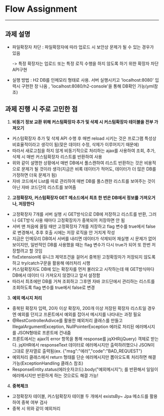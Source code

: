 # Flow Assignment
<hr>

## 과제 설명
- 파일확장자 차단 : 파일확장자에 따라 업로드 시 보안상 문제가 될 수 있는 경우가 있음

    -> 특정 확장자는 업로드 또는 특정 로직 수행을 하지 않도록 하기 위한 확장자 차단 API구현


- 실행 방법 : H2 DB를 인메모리 형태로 사용. 서버 실행시키고 'localhost:8080' 입력시 구현한 창 나옴 , 'localhost:8080/h2-console'을 통해 DB확인 가능(yml참조)


## 과제 진행 시 주로 고민한 점

1. **비동기 정보 교환 위해 커스텀확장자 추가 및 삭제 시 커스텀확장자 테이블을 전부 가져오기**
  - 커스텀확장자 추가 및 삭제 API 수행 후 매번 reload 시키는 것은 프로그램 특성상 비효율적이라고 생각이 됨(잦은 데이터 수정, 삭제가 이루어지기 때문에)
  - 따라서 새로고침을 하지 않게 비동기적으로 처리하는 ajax를 사용하여 조회, 추가, 삭제 시 매번 커스텀확장자 리스트를 반환하여 사용
  - 위와 같이 설명한 상황에서 매번 DB에서 풀스캔하여 리스트 반환하는 것은 비용적으로 문제가 될 것이라 생각(지금은 비록 데이터가 적어도, 데이터가 더 많은 DB를 가정하면 더욱 문제가 됨)
  - 자바 코드에서 List를 따로 관리하여 매번 DB를 풀스캔한 리스트를 보여주는 것이 아닌 자바 코드단의 리스트를 보여줌

2. **고정확장자, 커스텀확장자 GET 메소드에서 최초 한 번은 DB에서 정보를 가져오거나, 저장한다**
  - 고정확장자 7개를 서버 실행 시 GET방식으로 DB에 저장하고 리스트를 반환, 그러나 GET방식 사용 때마다 고정확장자가 중복되어 저장하면 안 됨
  - 서버 맨 처음에 올릴 때만 고정확장자 7개를 저장하고 flag 변수를 true에서 false로 변경해서, 추후 호출 시에는 저장 로직을 안 거치게 작성
  - 지금은 인메모리 DB여서 서버를 내리면 데이터가 삭제되어 재실행 시 문제가 없어 보이지만, 일반적인 DB를 사용했을 때는 flag 변수가 다시 true가 되어 또 한번 저장할려고 할 것임
  - fixExtension에 유니크 제약조건을 걸어서 중복된 고정확장자가 저장되지 않도록 하고 try/catch구문을 활용해 에러처리 시행
  - 커스텀확장자도 DB에 있는 확장자를 먼저 불러오고 시작하는데 매 GET방식마다 DB에서 데이터 다 가져오지 않겠다고 앞서 설정함
  - 따라서 최초에만 DB를 거쳐 조회하고 그후엔 자바 코드단에서 관리하는 리스트를 조회하도록 flag 변수를 true에서 false로 변경

3. **예외 메시지 처리**
  - 중복된 확장자 입력, 20자 이상 확장자, 200개 이상 저장된 확장자 리스트일 경우엔 예외를 던지고 프론트에서 예외를 잡아서 메시지를 나타내는 과정 필요
  - @RestControllerAdivce를 활용한 예외처리 클래스를 만들고 IllegalArgumentException, NullPointerException 에러로 처리된 에러메시지를 JSON형태로 프론트에 건내줌
  - 프론트에서는 ajax의 error 항목을 통해 response를 jqXHR(jQuery) 객체로 받는다. jqXHR에서 responseText 데이터로 에러메시지만 출력하려했으나 JSON이 그대로 문자열로 출력됨(ex. {"msg":"에러","code":"BAD_REQUEST")
  - 예외처리 클래스에서 return 형태를 단순 에러메시지만 뽑아오도록 처리하면 해결 가능(ExceptionHandling 클래스 참조)
  - ResponseEntity.status(에러숫자코드).body("예외메시지"); 를 반환해서 일일이 에러메시지만 반환하게 하는 것으로도 해결 가능!

4. **중복체크**
  - 고정확장자 테이블, 커스텀확장자 테이블 두 개에서 existsBy~ Jpa 메소드를 활용하여 중복 여부 검사
  - 중복 시 위와 같이 예외처리